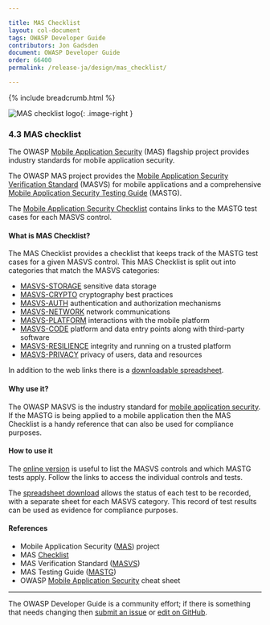 ```yaml
---

title: MAS Checklist
layout: col-document
tags: OWASP Developer Guide
contributors: Jon Gadsden
document: OWASP Developer Guide
order: 66400
permalink: /release-ja/design/mas_checklist/

---
```


{% include breadcrumb.html %}

<style type="text/css">
.image-right {
  height: 180px;
  display: block;
  margin-left: auto;
  margin-right: auto;
  float: right;
}
</style>

![MAS checklist logo](../../../assets/images/logos/mas.png "OWASP MAS checklist"){: .image-right }

### 4.3 MAS checklist

The OWASP [Mobile Application Security][masproject] (MAS) flagship project provides
industry standards for mobile application security.

The OWASP MAS project provides the [Mobile Application Security Verification Standard][masvs] (MASVS)
for mobile applications and a comprehensive [Mobile Application Security Testing Guide][mastg] (MASTG).

The [Mobile Application Security Checklist][masc] contains links to the MASTG test cases for each MASVS control.

#### What is MAS Checklist?

The MAS Checklist provides a checklist that keeps track of the MASTG test cases for a given MASVS control.
This MAS Checklist is split out into categories that match the MASVS categories:

* [MASVS-STORAGE](https://mas.owasp.org/checklists/MASVS-STORAGE/) sensitive data storage
* [MASVS-CRYPTO](https://mas.owasp.org/checklists/MASVS-CRYPTO/) cryptography best practices
* [MASVS-AUTH](https://mas.owasp.org/checklists/MASVS-AUTH/) authentication and authorization mechanisms
* [MASVS-NETWORK](https://mas.owasp.org/checklists/MASVS-NETWORK/) network communications
* [MASVS-PLATFORM](https://mas.owasp.org/checklists/MASVS-PLATFORM/) interactions with the mobile platform
* [MASVS-CODE](https://mas.owasp.org/checklists/MASVS-CODE/) platform and data entry points along with third-party software
* [MASVS-RESILIENCE](https://mas.owasp.org/checklists/MASVS-RESILIENCE/) integrity and running on a trusted platform
* [MASVS-PRIVACY](https://mas.owasp.org/checklists/MASVS-PRIVACY/) privacy of users, data and resources

In addition to the web links there is a [downloadable spreadsheet][masxls].

#### Why use it?

The OWASP MASVS is the industry standard for [mobile application security][csmas].
If the MASTG is being applied to a mobile application then the MAS Checklist is a handy reference
that can also be used for compliance purposes.

#### How to use it

The [online version][masc] is useful to list the MASVS controls and which MASTG tests apply.
Follow the links to access the individual controls and tests.

The [spreadsheet download][masxls] allows the status of each test to be recorded,
with a separate sheet for each MASVS category.
This record of test results can be used as evidence for compliance purposes.

#### References

* Mobile Application Security ([MAS][masproject]) project
* MAS [Checklist][masc]
* MAS Verification Standard ([MASVS][masvs])
* MAS Testing Guide ([MASTG][mastg])
* OWASP [Mobile Application Security][csmas] cheat sheet

----

The OWASP Developer Guide is a community effort; if there is something that needs changing
then [submit an issue][issue0603] or [edit on GitHub][edit0603].

[csmas]: https://cheatsheetseries.owasp.org/cheatsheets/Mobile_Application_Security_Cheat_Sheet
[edit0603]: https://github.com/OWASP/www-project-developer-guide/blob/main/draft/06-design/03-mas-checklist.md
[issue0603]: https://github.com/OWASP/www-project-developer-guide/issues/new?labels=enhancement&template=request.md&title=Update:%2006-design/03-mas-checklist
[masproject]: https://owasp.org/www-project-mobile-app-security/
[masxls]: https://github.com/OWASP/owasp-mastg/releases/latest/download/OWASP_MAS_Checklist.xlsx
[masc]: https://mas.owasp.org/checklists/
[mastg]: https://mas.owasp.org/MASTG/
[masvs]: https://mas.owasp.org/MASVS/
